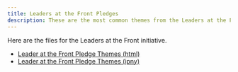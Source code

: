 ```yaml
---
title: Leaders at the Front Pledges
description: These are the most common themes from the Leaders at the Front pledges from LCLD Members.
---
```


Here are the files for the Leaders at the Front initiative.
- [Leader at the Front Pledge Themes (html)](TimeSeries.html)
- [Leader at the Front Pledge Themes (ipny)](TimeSeries.ipynb)
